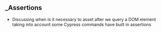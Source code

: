 ## _Assertions 
- Discussing when is it necessary to asset after we query a DOM element taking into account some Cypress commands have built in assertions